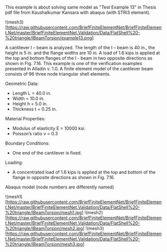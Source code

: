 ﻿This example is about solving same model as "Test Example 13" in Thesis pdf file from Kaushalkumar Kansara with abaqus (with STRI3 element).

!(mesh3)[https://raw.githubusercontent.com/BriefFiniteElementNet/BriefFiniteElement.Net/master/BriefFiniteElementNet.Validation/Data/FlatShell%20-%20triangle/IBeamTorsion/example13.png]

A  cantilever  I  –  beam  is  analyzed. The length of the I – beam is 40 in., the height is 5 in. and the flange widths are 10 in.  A  load  of  1.6  kips  is  applied  at  the  top  and  bottom  flanges  of  the  I  -  beam  in  two  opposite  directions  as  shown  in  Fig.  7.16.  This  example  is  one  of  the  verification examples  presented  in  Alladin  v.  1.0.  A  finite  element  model  of  the  cantilever  beam  consists of 96 three node triangular shell elements. 

Geometric Data:

- Length L = 40.0 in.
- Width = 10.0 in.
- Height h = 5.0 in.
- Thickness t = 0.25 in.

Material Properties:

- Modulus of elasticity E = 10000 ksi.
- Poisson’s ratio ν = 0.3

Boundary Conditions:

- One end of the cantilever is fixed.

Loading:
- A  concentrated  load  of  1.6  kips  is  applied  at  the  top  and  bottom  of  the  flange  in  opposite directions as shown in Fig. 7.16.

Abaqus model (node numbers are differently named)

!(mesh1)[https://raw.githubusercontent.com/BriefFiniteElementNet/BriefFiniteElement.Net/master/BriefFiniteElementNet.Validation/Data/FlatShell%20-%20triangle/IBeamTorsion/mesh1.jpg]
!(mesh2)[https://raw.githubusercontent.com/BriefFiniteElementNet/BriefFiniteElement.Net/master/BriefFiniteElementNet.Validation/Data/FlatShell%20-%20triangle/IBeamTorsion/mesh2.jpg]
!(mesh3)[https://raw.githubusercontent.com/BriefFiniteElementNet/BriefFiniteElement.Net/master/BriefFiniteElementNet.Validation/Data/FlatShell%20-%20triangle/IBeamTorsion/mesh3.jpg]